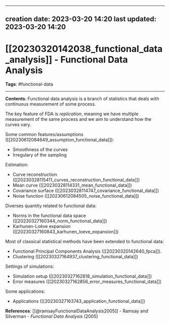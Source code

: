 
---
creation date: 2023-03-20 14:20
last updated: 2023-03-20 14:20
---
# [[20230320142038_functional_data_analysis]] - Functional Data Analysis
__Tags__: #functional-data 

---
__Contents__: Functional data analysis is a branch of statistics that deals with continuous measurement of some process.

The key feature of FDA is _replication_, meaning we have multiple measurement of the same process and we aim to understand how the curves vary.

Some common features/assumptions ([[20230612084649_assumption_functional_data]]):
* Smoothness of the curves
* Irregulary of the sampling

Estimation:
* Curve reconstruction ([[20230328115411_curves_reconstruction_functional_data]])
* Mean curve ([[20230328114331_mean_functional_data]])
* Covariance surface ([[20230328114747_covariance_functional_data]])
* Noise function ([[20230612084505_noise_functional_data]])

Diverses quantity related to functional data:
* Norms in the functional data space  ([[20230327160344_norm_functional_data]])
* Karhunen-Loève expansion  ([[20230327160843_karhunen_loeve_expansion]])

Most of classical statistical methods have been extended to functional data:
* Functional Principal Components Analysis ([[20230320142640_fpca]]).
* Clustering ([[20230327164937_clustering_functional_data]])

Settings of simulations:
* Simulation setup ([[20230327162818_simulation_functional_data]])
* Error measures ([[20230327162856_error_measures_functional_data]])

Some applications:
* Applications ([[20230327163743_application_functional_data]])

__References__:
[[@ramsayFunctionalDataAnalysis2005]] - Ramsay and Silverman - _Functional Data Analysis_ (2005)

